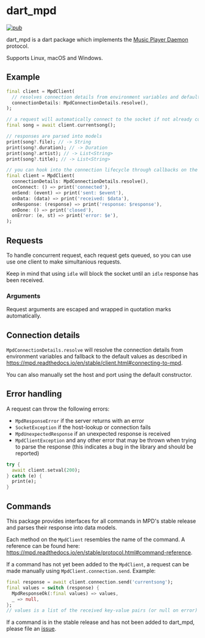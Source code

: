 # dart_mpd

[![pub](https://img.shields.io/pub/v/dart_mpd)](https://pub.dev/packages/dart_mpd)

dart_mpd is a dart package which implements the [Music Player Daemon](https://www.musicpd.org/) protocol.

Supports Linux, macOS and Windows.

## Example

```dart
final client = MpdClient(
  // resolves connection details from environment variables and defaults
  connectionDetails: MpdConnectionDetails.resolve(),
);

// a request will automatically connect to the socket if not already connected
final song = await client.currentsong();

// responses are parsed into models
print(song?.file); // -> String
print(song?.duration); // -> Duration
print(song?.artist); // -> List<String>
print(song?.title); // -> List<String>

// you can hook into the connection lifecycle through callbacks on the client
final client = MpdClient(
  connectionDetails: MpdConnectionDetails.resolve(),
  onConnect: () => print('connected'),
  onSend: (event) => print('sent: $event'),
  onData: (data) => print('received: $data'),
  onResponse: (response) => print('response: $response'),
  onDone: () => print('closed'),
  onError: (e, st) => print('error: $e'),
);
```

## Requests

To handle concurrent request, each request gets queued, so you can use use one client to make simultanious requests.

Keep in mind that using `idle` will block the socket until an `idle` response has been received.

### Arguments

Request arguments are escaped and wrapped in quotation marks automatically.

## Connection details

`MpdConnectionDetails.resolve` will resolve the connection details from
environment variables and fallback to the default values as described in
https://mpd.readthedocs.io/en/stable/client.html#connecting-to-mpd.

You can also manually set the host and port using the default constructor.

## Error handling

A request can throw the following errors:
- `MpdResponseError` if the server returns with an error
- `SocketException` if the host-lookup or connection fails
- `MpdUnexpectedResponse` if an unexpected response is received
- `MpdClientException` and any other error that may be thrown when trying to parse the response
  (this indicates a bug in the library and should be reported)

```dart
try {
  await client.setval(200);
} catch (e) {
  print(e);
}
```

## Commands

This package provides interfaces for all commands in MPD's stable release and parses their response into data models.

Each method on the `MpdClient` resembles the name of the command. A reference can be found here: https://mpd.readthedocs.io/en/stable/protocol.html#command-reference.

If a command has not yet been added to the `MpdClient`, a request can be made manually using `MpdClient.connection.send`. Example:

```dart
final response = await client.connection.send('currentsong');
final values = switch (response) {
  MpdResponseOk(:final values) => values,
  _ => null,
};
// values is a list of the received key-value pairs (or null on error)
```

If a command is in the stable release and has not been added to dart_mpd, please file an [issue](https://github.com/robertodoering/twitter_api/issues).
